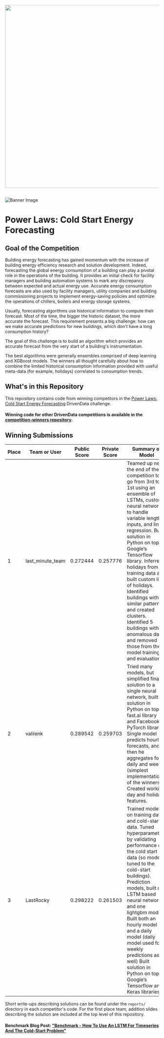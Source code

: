 [<img src='https://s3.amazonaws.com/drivendata-public-assets/logo-white-blue.png' width='600'>](https://www.drivendata.org/)
<br><br>

![Banner Image](https://s3.amazonaws.com/drivendata-public-assets/se-challenge-1-banner.jpg)

#  Power Laws: Cold Start Energy Forecasting

## Goal of the Competition

Building energy forecasting has gained momentum with the increase of building energy efficiency research and solution development. Indeed, forecasting the global energy consumption of a building can play a pivotal role in the operations of the building. It provides an initial check for facility managers and building automation systems to mark any discrepancy between expected and actual energy use. Accurate energy consumption forecasts are also used by facility managers, utility companies and building commissioning projects to implement energy-saving policies and optimize the operations of chillers, boilers and energy storage systems.

Usually, forecasting algorithms use historical information to compute their forecast. Most of the time, the bigger the historic dataset, the more accurate the forecast. This requirement presents a big challenge: how can we make accurate predictions for new buildings, which don't have a long consumption history?

The goal of this challenge is to build an algorithm which provides an accurate forecast from the very start of a building's instrumentation.

The best algorithms were generally ensembles comprised of deep learning and XGBoost models. The winners all thought carefully about how to combine the limited historical consumption information provided with useful meta-data (for example, holidays) correlated to consumption trends.

## What's in this Repository
This repository contains code from winning competitors in the [Power Laws: Cold Start Energy Forecasting](https://www.drivendata.org/competitions/55/schneider-cold-start/) DrivenData challenge.

#### Winning code for other DrivenData competitions is available in the [competition-winners repository](https://github.com/drivendataorg/competition-winners).


## Winning Submissions

Place |Team or User | Public Score | Private Score | Summary of Model
--- | --- | --- | --- | ---
1 | last_minute_team | 0.272444    | 0.257776   | Teamed up near the end of the competition to go from 3rd to 1st using an ensemble of LSTMs, custom neural networks to handle variable length inputs, and linear regression. Built solution in Python on top of Google’s Tensorflow library. Inferred holidays from training data and built custom list of holidays. Identified buildings with similar patterns and created clusters. Identified 5 buildings with anomalous data, and removed those from the model training and evaluation.
2 | valilenk | 0.289542    | 0.259703 | Tried many models, but simplified final solution to a single neural network, built solution in Python on top of fast.ai library and Facebook’s PyTorch library. Single model predicts hourly forecasts, and then he aggregates for daily and weekly (simplest implementation of the winners). Created working day and holiday features.
3 | LastRocky | 0.298222 | 0.261503 |Trained model on training data, and cold-start data. Tuned hyperparameters by validating performance on the cold start data (so model is tuned to the cold-start buildings). Prediction models, built one LSTM based neural network and one lightgbm model. Built both an hourly model and a daily model (daily model used for weekly predictions as well) Built solution in Python on top of Google’s Tensorflow and Keras libraries.

Short write-ups describing solutions can be found under the `reports/` directory in each competitor's code. For the first place team, addition slides describing the solution are included at the top level of this repository.

#### Benchmark Blog Post: ["Benchmark - How To Use An LSTM For Timeseries And The Cold-Start Problem"](http://drivendata.co/blog/benchmark-cold-start-lstm-deep-learning/)
